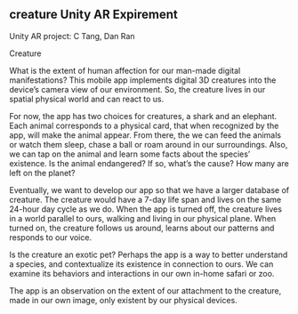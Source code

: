## creature Unity AR Expirement
Unity AR project: C Tang, Dan Ran




Creature

What is the extent of human affection for our man-made digital manifestations? This mobile app implements digital 3D creatures into the device’s camera view of our environment. So, the creature lives in our spatial physical world and can react to us. 

For now, the app has two choices for creatures, a shark and an elephant. Each animal corresponds to a physical card, that when recognized by the app, will make the animal appear. From there, the we can feed the animals or watch them sleep, chase a ball or roam around in our surroundings. Also, we can tap on the animal and learn some facts about the species’ existence. Is the animal endangered? If so, what’s the cause? How many are left on the planet? 

Eventually, we want to develop our app so that we have a larger database of creature. The creature would have a 7-day life span and lives on the same 24-hour day cycle as we do. When the app is turned off, the creature lives in a world parallel to ours, walking and living in our physical plane. When turned on, the creature follows us around, learns about our patterns and responds to our voice. 

Is the creature an exotic pet? Perhaps the app is a way to better understand a species, and contextualize its existence in connection to ours. We can examine its behaviors and interactions in our own in-home safari or zoo. 

The app is an observation on the extent of our attachment to the creature, made in our own image, only existent by our physical devices. 
